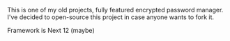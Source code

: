 This is one of my old projects, fully featured encrypted password manager.
I've decided to open-source this project in case anyone wants to fork it.

Framework is Next 12 (maybe)
